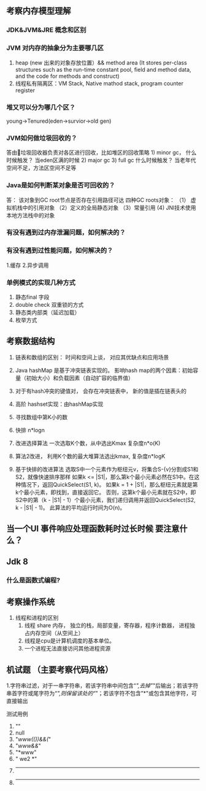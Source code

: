 ## 考察内存模型理解

### JDK&JVM&JRE 概念和区别

### JVM 对内存的抽象分为主要哪几区
1. heap (new 出来的对象存放位置）&& method area (It stores per-class structures such as the run-time constant pool, field and method data, and the code for methods and construct)
2. 线程私有隔离区：VM Stack, Native mathod stack, program counter register

### 堆又可以分为哪几个区？
young->Tenured(eden->survior->old gen)

### JVM如何做垃圾回收的？

答由垃圾回收器负责对各区进行回收，比如堆区的回收策略
	1) minor gc， 什么时候触发？ 当eden区满的时候
	2) major gc 
	3) full gc 什么时候触发？ 当老年代空间不足，方法区空间不足等

### Java是如何判断某对象是否可回收的？ 
答： 该对象到GC root节点是否存在引用路径可达
四种GC roots对象： （1） 虚拟机栈中的引用对象 （2）定义的全局静态对象 （3）常量引用 (4) JNI技术使用本地方法栈中的对象

### 有没有遇到过内存泄漏问题，如何解决的？

### 有没有遇到过性能问题，如何解决的？

1.缓存
2.异步调用

### 单例模式的实现几种方式

1. 静态final 字段
2. double check 双重锁的方式
3. 静态类内部类（延迟加载）
4. 枚举方式

## 考察数据结构

1. 链表和数组的区别： 时间和空间上谈， 对应其优缺点和应用场景

2. Java hashMap 是基于冲突链表实现的。 影响hash map的两个因素：初始容量（初始大小）和负载因素（自动扩容的临界值）  

3. 对于有hash冲突的键值对， 会存在冲突链表中， 新的值是插在链表头的

4. 高阶 hashset实现：由hashMap实现

5. 寻找数组中第K小的数

  1. 快排 n*logn
  2. 改进选择算法 一次选取K个数，从中选出Kmax 复杂度n*o(K)
  3. 算法2改进， 利用K个数的最大堆算法选出kmax, 复杂度n*logK
  4. 基于快排的改进算法
  	选取S中一个元素作为枢纽元v，将集合S-{v}分割成S1和S2，就像快速排序那样
如果k <= |S1|，那么第k个最小元素必然在S1中。在这种情况下，返回QuickSelect(S1, k)。
如果k = 1 + |S1|，那么枢纽元素就是第k个最小元素，即找到，直接返回它。
否则，这第k个最小元素就在S2中，即S2中的第（k - |S1| - 1）个最小元素，我们递归调用并返回QuickSelect(S2, k - |S1| - 1)。
此算法的平均运行时间为O(n)。

## 当一个UI 事件响应处理函数耗时过长时候 要注意什么？

## Jdk 8

### 什么是函数式编程?


## 考察操作系统

1. 线程和进程的区别
    1. 线程 share 内存， 独立的栈，局部变量，寄存器，程序计数器， 进程独占内存空间（从空间上）
    2. 线程是cpu是计算机调度的基本单位。
    3. 一个进程无法直接访问其他进程资源


## 机试题 （主要考察代码风格）
1.字符串过滤，对于一串字符串，若该字符串中间包含“*",去掉”*"后输出；若该字符串首字符或尾字符为“*",则保留该处的“*"；若该字符不包含”*"或包含其他字符，可直接输出


测试用例
 1. ""
 2. null
 3. "*www((***))*&&(*"
 4. "*www&&*"
 5. "*www"
 6. " we2 *"
 7. ***
 8. ****
 


